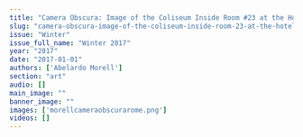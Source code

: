 ```yaml
---
title: "Camera Obscura: Image of the Coliseum Inside Room #23 at the Hotel Gladiatori, Rome, 2007"
slug: "camera-obscura-image-of-the-coliseum-inside-room-23-at-the-hotel-gladiatori-rome-2007"
issue: "Winter"
issue_full_name: "Winter 2017"
year: "2017"
date: "2017-01-01"
authors: ['Abelardo Morell']
section: "art"
audio: []
main_image: ""
banner_image: ""
images: ['morellcameraobscurarome.png']
videos: []
---
```

